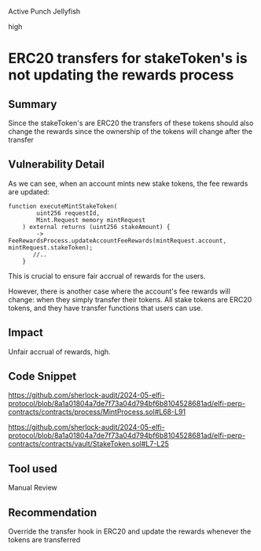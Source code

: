 Active Punch Jellyfish

high

# ERC20 transfers for stakeToken's is not updating the rewards process

## Summary
Since the stakeToken's are ERC20 the transfers of these tokens should also change the rewards since the ownership of the tokens will change after the transfer
## Vulnerability Detail
As we can see, when an account mints new stake tokens, the fee rewards are updated:
```solidity
function executeMintStakeToken(
        uint256 requestId,
        Mint.Request memory mintRequest
    ) external returns (uint256 stakeAmount) {
        -> FeeRewardsProcess.updateAccountFeeRewards(mintRequest.account, mintRequest.stakeToken);
       //..
    }
```

This is crucial to ensure fair accrual of rewards for the users.

However, there is another case where the account's fee rewards will change: when they simply transfer their tokens. All stake tokens are ERC20 tokens, and they have transfer functions that users can use.
## Impact
Unfair accrual of rewards, high.
## Code Snippet
https://github.com/sherlock-audit/2024-05-elfi-protocol/blob/8a1a01804a7de7f73a04d794bf6b8104528681ad/elfi-perp-contracts/contracts/process/MintProcess.sol#L68-L91

https://github.com/sherlock-audit/2024-05-elfi-protocol/blob/8a1a01804a7de7f73a04d794bf6b8104528681ad/elfi-perp-contracts/contracts/vault/StakeToken.sol#L7-L25
## Tool used

Manual Review

## Recommendation
Override the transfer hook in ERC20 and update the rewards whenever the tokens are transferred